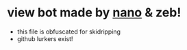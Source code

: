 # view bot made by [nano](https://github.com/DarkRabbit-0) & zeb!

- this file is obfuscated for skidripping
- github lurkers exist!

<p align="middle"> <img src="https://i.imgur.com/jmtJRhb.gif" style="width: 10px;"> </img>
